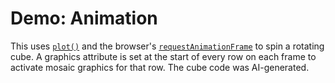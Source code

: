 # Demo: Animation

This uses [`plot()`](../teletext-screen-api#plot-graphiccolnum-graphicrownum) and the browser's [`requestAnimationFrame`](https://developer.mozilla.org/en-US/docs/Web/API/Window/requestAnimationFrame) to spin a rotating cube. A graphics attribute is set at the start of every row on each frame to activate mosaic graphics for that row. The cube code was AI-generated.

<ClientOnly>

<div id="screen"></div>

<script setup>
import { runDemoInVitepress } from './runDemoCodeHelper.js';
import { Attributes, Colour, Teletext } from '@techandsoftware/teletext';

runDemoInVitepress(() => {

    const t = Teletext();
    t.addTo('#screen');
    
    const cube = new SpinningCube(t, 78, 75);
    cube.animate();

    return () => t.destroy(); // cleanup after unmount in vitepress
});


// this was generated by ChatGPT

const FRAME_RATE = 20; // fps

class SpinningCube {
  constructor(teletext, width, height) {
    this.teletext = teletext;
    this.width = width;
    this.height = height;
    this.cx = width / 2;
    this.cy = height / 2;
    this.scale = 20;
    this.angle = 0;
    this.lastFrameTime = 0;

    this.vertices = [
      [-1, -1, -1],
      [ 1, -1, -1],
      [ 1,  1, -1],
      [-1,  1, -1],
      [-1, -1,  1],
      [ 1, -1,  1],
      [ 1,  1,  1],
      [-1,  1,  1],
    ];

    this.edges = [
      [0,1],[1,2],[2,3],[3,0], // bottom face
      [4,5],[5,6],[6,7],[7,4], // top face
      [0,4],[1,5],[2,6],[3,7], // vertical edges
    ];
  }

  clearScreen() {
    this.teletext.clearScreen(false);
    for (let r = 0; r < 25; r++) {
      this.teletext.writeByte(0, r, '\x13');
    }
  }

  drawLine(x0, y0, x1, y1) {
    let dx = Math.abs(x1 - x0);
    let dy = Math.abs(y1 - y0);
    let sx = x0 < x1 ? 1 : -1;
    let sy = y0 < y1 ? 1 : -1;
    let err = dx - dy;

    while (true) {
      if (x0 >= 0 && x0 < this.width && y0 >= 0 && y0 < this.height) {
        this.teletext.plot(x0, y0);
      }
      if (x0 === x1 && y0 === y1) break;
      let e2 = 2 * err;
      if (e2 > -dy) { err -= dy; x0 += sx; }
      if (e2 < dx) { err += dx; y0 += sy; }
    }
  }

  project(x, y) {
    return [this.cx + x * this.scale, this.cy + y * this.scale];
  }

  drawCube() {
    // Cache trig
    const angle = this.angle;
    const cosA = Math.cos(angle);
    const sinA = Math.sin(angle);
    const cosB = Math.cos(angle * 0.7);
    const sinB = Math.sin(angle * 0.7);

    // Rotate and project vertices
    const projected = this.vertices.map(([x, y, z]) => {
      // rotateX
      const y1 = y * cosA - z * sinA;
      const z1 = y * sinA + z * cosA;
      // rotateY
      const x2 = x * cosB + z1 * sinB;
      const y2 = y1;
      // project and round
      const [px, py] = this.project(x2, y2);
      return [Math.round(px), Math.round(py)];
    });

    // Draw edges
    this.edges.forEach(([i1, i2]) => {
      const [x0, y0] = projected[i1];
      const [x1, y1] = projected[i2];
      this.drawLine(x0, y0, x1, y1);
    });

    this.teletext.updateDisplay();
  }

  animate(timestamp = 0) {
    if (!this.lastFrameTime) this.lastFrameTime = timestamp;
    const elapsed = timestamp - this.lastFrameTime;

    if (elapsed > 1000 / FRAME_RATE) {
      this.clearScreen();
      this.drawCube();
      this.angle += 0.05;
      this.lastFrameTime = timestamp;
    }

    requestAnimationFrame(this.animate.bind(this));
  }
}

</script>
</ClientOnly>
